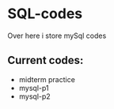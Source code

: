 # SQL-codes
Over here i store mySql codes

## Current codes:
* midterm practice
* mysql-p1
* mysql-p2
